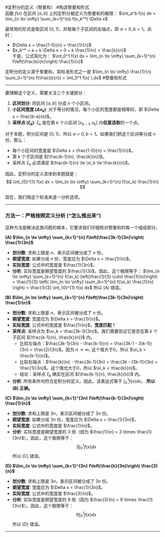 #定积分的定义（黎曼和）
#构造黎曼和形式  
函数 $f(x)$ 在区间 $[a, b]$ 上的定积分被定义为黎曼和的极限：
$\int_a^b f(x) dx = \lim_{n \to \infty} \sum_{k=1}^{n} f(x_k^*) \Delta x$ 

最常用的形式是取区间 $[0, 1]$，并取每个子区间的右端点，即 $a=0, b=1$。此时：
*   $\Delta x = \frac{1-0}{n} = \frac{1}{n}$
*   $x_k^* = a + k \Delta x = 0 + k \frac{1}{n} = \frac{k}{n}$  
于是，公式简化为：
$\int_0^1 f(x) dx = \lim_{n \to \infty} \sum_{k=1}^{n} f\left(\frac{k}{n}\right) \frac{1}{n}$ 



定积分的定义源于黎曼和，其标准形式之一是 $\lim_{n \to \infty} \frac{1}{n} \sum_{i=1}^{n} f(\frac{i}{n}) = \int_0^1 f(x) \,dx$
#黎曼和形式 

-----
要理解这个定义，需要关注三个关键部分：
1.  **区间划分**: 将区间 $[a, b]$ 分成 $n$ 个小区间。
2.  **小区间宽度 ($\Delta x_k$)**: 对于等分的情况，每个小区的宽度都是相等的，即 $\Delta x = \frac{b-a}{n}$。
3.  **采样点 ($\xi_k$)**: $\xi_k$ 是在第 $k$ 个小区间 $[x_{k-1}, x_k]$ 内**任意选取**的一个点。

对于本题，积分区间是 $[0, 1]$，所以 $a=0, b=1$。如果我们把这个区间等分成 $n$ 份，那么：
*   每个小区间的宽度是 $\Delta x = \frac{1-0}{n} = \frac{1}{n}$。
*   第 $k$ 个子区间是 $[\frac{k-1}{n}, \frac{k}{n}]$。
*   采样点 $\xi_k$ 必须满足 $\frac{k-1}{n} \le \xi_k \le \frac{k}{n}$。

因此，定积分的定义具体到本题就是：
$$
\int_{0}^{1} f(x) dx = \lim_{n \to \infty} \sum_{k=1}^{n} f(\xi_k) \frac{1}{n}
$$

现在，我们用这个标准来逐一分析选项。

---

### 方法一：严格按照定义分析 (“怎么推出来”)

这种方法是解决这类问题的根本，它要求我们仔细核对黎曼和的每一个组成部分。

**(A) $\lim_{n \to \infty} \sum_{k=1}^{n} f\left(\frac{3k-1}{3n}\right) \frac{1}{3n}$**
*   **划分数**: 求和上限是 $n$，表示区间被分成了 $n$ 份。
*   **期望宽度**: 如果分成 $n$ 份，宽度应为 $\Delta x = \frac{1}{n}$。
*   **实际宽度**: 公式中的宽度是 $\frac{1}{3n}$。
*   **分析**: 实际宽度是期望宽度的 $\frac{1}{3}$。因此，这个极限等于：
$\lim_{n \to \infty} \sum_{k=1}^{n} f(\xi_k) \left(\frac{1}{3} \cdot \frac{1}{n}\right) = \frac{1}{3} \left( \lim_{n \to \infty} \sum_{k=1}^{n} f(\xi_k) \frac{1}{n} \right) = \frac{1}{3} \int_{0}^{1} f(x) dx$
    所以 (A) 错误。

**(B) $\lim_{n \to \infty} \sum_{k=1}^{n} f\left(\frac{3k-1}{3n}\right) \frac{1}{n}$**
*   **划分数**: 求和上限是 $n$，表示区间被分成了 $n$ 份。
*   **期望宽度**: 宽度应为 $\Delta x = \frac{1}{n}$。
*   **实际宽度**: 公式中的宽度是 $\frac{1}{n}$。**宽度匹配！**
*   **采样点**: 采样点为 $\xi_k = \frac{3k-1}{3n}$。我们需要验证它是否在第 $k$ 个子区间 $[\frac{k-1}{n}, \frac{k}{n}]$ 内。
    *   比较左端点：$\frac{3k-1}{3n} - \frac{k-1}{n} = \frac{3k-1 - 3(k-1)}{3n} = \frac{2}{3n}$。因为 $n \to \infty$, 这个值大于0，所以 $\xi_k > \frac{k-1}{n}$。
    *   比较右端点：$\frac{k}{n} - \frac{3k-1}{3n} = \frac{3k - (3k-1)}{3n} = \frac{1}{3n}$。这个值也大于0，所以 $\xi_k < \frac{k}{n}$。
    *   结论：采样点 $\xi_k$ 确实在区间 $[\frac{k-1}{n}, \frac{k}{n}]$ 内。
*   **分析**: 所有条件均符合定积分的定义。因此，该表达式等于 $\int_{0}^{1} f(x) dx$。
    **所以 (B) 正确。**

**(C) $\lim_{n \to \infty} \sum_{k=1}^{3n} f\left(\frac{k-1}{3n}\right) \frac{1}{n}$**
*   **划分数**: 求和上限是 $3n$，表示区间被分成了 $3n$ 份。
*   **期望宽度**: 如果分成 $3n$ 份，宽度应为 $\Delta x = \frac{1}{3n}$。
*   **实际宽度**: 公式中的宽度是 $\frac{1}{n}$。
*   **分析**: 实际宽度是期望宽度的 $3$ 倍（因为 $\frac{1}{n} = 3 \times \frac{1}{3n}$）。因此，这个极限等于：
    $$
    3 \int_{0}^{1} f(x) dx
    $$
    所以 (C) 错误。

**(D) $\lim_{n \to \infty} \sum_{k=1}^{3n} f\left(\frac{k}{3n}\right) \frac{3}{n}$**
*   **划分数**: 求和上限是 $3n$，表示区间被分成了 $3n$ 份。
*   **期望宽度**: 宽度应为 $\Delta x = \frac{1}{3n}$。
*   **实际宽度**: 公式中的宽度是 $\frac{3}{n}$。
*   **分析**: 实际宽度是期望宽度的 $9$ 倍（因为 $\frac{3}{n} = 9 \times \frac{1}{3n}$）。因此，这个极限等于：
    $$
    9 \int_{0}^{1} f(x) dx
    $$
    所以 (D) 错误。

---

